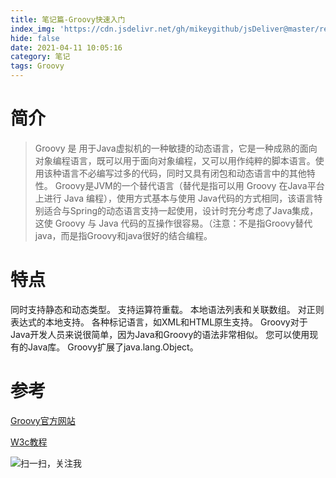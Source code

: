 ```yaml
---
title: 笔记篇-Groovy快速入门
index_img: 'https://cdn.jsdelivr.net/gh/mikeygithub/jsDeliver@master/resource/img/groovy.png'
hide: false
date: 2021-04-11 10:05:16
category: 笔记
tags: Groovy
---
```


# 简介

>Groovy 是 用于Java虚拟机的一种敏捷的动态语言，它是一种成熟的面向对象编程语言，既可以用于面向对象编程，又可以用作纯粹的脚本语言。使用该种语言不必编写过多的代码，同时又具有闭包和动态语言中的其他特性。
 Groovy是JVM的一个替代语言（替代是指可以用 Groovy 在Java平台上进行 Java 编程），使用方式基本与使用 Java代码的方式相同，该语言特别适合与Spring的动态语言支持一起使用，设计时充分考虑了Java集成，这使 Groovy 与 Java 代码的互操作很容易。（注意：不是指Groovy替代java，而是指Groovy和java很好的结合编程。
 
 
# 特点

同时支持静态和动态类型。
支持运算符重载。
本地语法列表和关联数组。
对正则表达式的本地支持。
各种标记语言，如XML和HTML原生支持。
Groovy对于Java开发人员来说很简单，因为Java和Groovy的语法非常相似。
您可以使用现有的Java库。
Groovy扩展了java.lang.Object。

# 参考

[Groovy官方网站](http://www.groovy-lang.org/)

[W3c教程](https://www.w3cschool.cn/groovy/groovy_overview.html)<br/>


![扫一扫，关注我](https://cdn.jsdelivr.net/gh/mikeygithub/jsDeliver@master/resource/img/wechat.jpg)